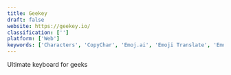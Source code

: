 ```yaml
---
title: Geekey
draft: false 
website: https://geekey.io/
classification: ['']
platform: ['Web']
keywords: ['Characters', 'CopyChar', 'Emoj.ai', 'Emoji Translate', 'Emoji Type', 'Fleksy Keyboard', 'KeyRocket', 'Kiwi', 'Live Translate by GoSquared', 'Microsoft Modern Keyboard', 'Microsoft Translator', 'Swiftkey', 'TextFaces KeyBoard', 'The Infatuation iOS', 'The Pillow Fighters', 'Transifex', 'TypingDNA Authenticator', 'Unbabel']
---
```

Ultimate keyboard for geeks